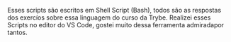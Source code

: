 Esses scripts são escritos em Shell Script (Bash), todos são as respostas dos exercíos sobre essa linguagem do curso da Trybe.
Realizei esses Scripts no editor do VS Code, gostei muito dessa ferramenta admiradapor tantos.


